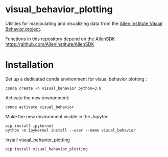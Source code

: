 # visual_behavior_plotting
Utilities for manipulating and visualizing data from the [Allen Institute Visual Behavior project](https://allensdk.readthedocs.io/en/latest/visual_behavior_optical_physiology.html).

Functions in this repository depend on the AllenSDK
https://github.com/AllenInstitute/AllenSDK


# Installation

Set up a dedicated conda environment for visual behavior plotting :

```
conda create -n visual_behavior python=3.8 
```

Activate the new environment:

```
conda activate visual_behavior
```

Make the new environment visible in the Jupyter 
```
pip install ipykernel
python -m ipykernel install --user --name visual_behavior
```

Install visual_behavior_plotting
```
pip install visual_behavior_plotting
```

